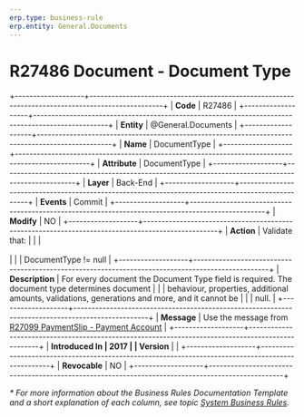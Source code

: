 ```yaml
---
erp.type: business-rule
erp.entity: General.Documents
---
```


# R27486 Document - Document Type
+-------------------+--------------------------------------------------------------------------------------------------+
| **Code**          | R27486                                                                                           |
+-------------------+--------------------------------------------------------------------------------------------------+
| **Entity**        | @General.Documents                                                                               |
+-------------------+--------------------------------------------------------------------------------------------------+
| **Name**          | DocumentType                                                                                     |
+-------------------+--------------------------------------------------------------------------------------------------+
| **Attribute**     | DocumentType                                                                                     |
+-------------------+--------------------------------------------------------------------------------------------------+
| **Layer**         | Back-End                                                                                         |
+-------------------+--------------------------------------------------------------------------------------------------+
| **Events**        | Commit                                                                                           |
+-------------------+--------------------------------------------------------------------------------------------------+
| **Modify**        | NO                                                                                               |
+-------------------+--------------------------------------------------------------------------------------------------+
| **Action**        | Validate that:                                                                                   |
|                   | <br/><br/>                                                                                       |
|                   | DocumentType != null                                                                             |
+-------------------+--------------------------------------------------------------------------------------------------+
| **Description**   | For every document the Document Type field is required. The document type determines document    |
|                   | behaviour, properties, additional amounts, validations, generations and more, and it cannot be   |
|                   | null.                                                                                            |
+-------------------+--------------------------------------------------------------------------------------------------+
| **Message**       | Use the message from [R27099 PaymentSlip - Payment Account](R27099.md)                           |
+-------------------+--------------------------------------------------------------------------------------------------+
| **Introduced In   | 2017                                                                                             |
| Version**         |                                                                                                  |
+-------------------+--------------------------------------------------------------------------------------------------+
| **Revocable**     | NO                                                                                               |
+-------------------+--------------------------------------------------------------------------------------------------+

*\* For more information about the Business Rules Documentation Template and a short explanation of each column, see
topic [System Business Rules](../templates/template-description-system-business-rules.md).*

